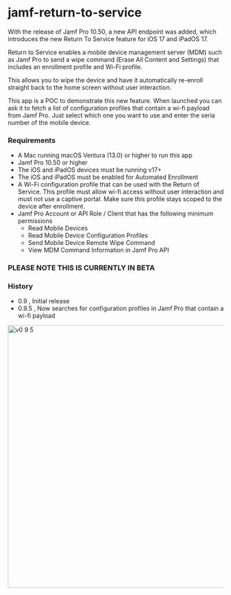 # jamf-return-to-service
With the release of Jamf Pro 10.50, a new API endpoint was added, which introduces the new Return To Service feature for iOS 17 and iPadOS 17.

Return to Service enables a mobile device management server (MDM) such as Jamf Pro to send a wipe command (Erase All Content and Settings) that includes an enrollment profile and Wi-Fi profile.

This allows you to wipe the device and have it automatically re-enroll straight back to the home screen without user interaction.

This app is a POC to demonstrate this new feature. When launched you can ask it to fetch a list of configuration profiles that contain a wi-fi payload from Jamf Pro. Just select which one you want to use and enter the seria number of the mobile device.

### Requirements

- A Mac running macOS Ventura (13.0) or higher to run this app
- Jamf Pro 10.50 or higher
- The iOS and iPadOS devices must be running v17+
- The iOS and iPadOS must be enabled for Automated Enrollment
- A Wi-Fi configuration profile that can be used with the Return of Service. This profile must allow wi-fi access without user interaction and must not use a captive portal. Make sure this profile stays scoped to the device after enrollment.
- Jamf Pro Account or API Role / Client that has the following minimum permissions
  - Read Mobile Devices
  - Read Mobile Device Configuration Profiles
  - Send Mobile Device Remote Wipe Command
  - View MDM Command Information in Jamf Pro API

### PLEASE NOTE THIS IS CURRENTLY IN BETA

### History

- 0.9 , Initial release
- 0.9.5 , Now searches for configuration profiles in Jamf Pro that contain a wi-fi payload


<img width="612" alt="v0 9 5" src="https://github.com/red5coder/jamf-return-to-service/assets/29920386/434a28a6-5fb3-4ce8-b056-8bf8980c12b7">

